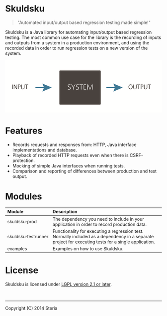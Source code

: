 Skuldsku
========

> "Automated input/output based regression testing made simple!"

Skuldsku is a Java library for automating input/output based regression testing. The most common use case for the library is the recording of inputs and outputs from a system in a production environment, and using the recorded data in order to run regression tests on a new version of the system.

![Blackbox system](site/blackbox.png)

# Features
* Records requests and responses from: HTTP, Java interface implementations and database.
* Playback of recorded HTTP requests even when there is CSRF-protection.
* Mocking of simple Java interfaces when running tests.
* Comparison and reporting of differences between production and test output.

# Modules
|Module                   |Description|
|:------------------------|:----------|
|skuldsku&#8209;prod      |The dependency you need to include in your application in order to record production data.|
|skuldsku&#8209;testrunner|Functionality for executing a regression test. Normally included as a dependency in a separate project for executing tests for a single application.|
|examples                 |Examples on how to use Skuldsku.|



# License
Skuldsku is licensed under [LGPL version 2.1 or later](LICENSE.txt).


<br />

-------------------------
Copyright (C) 2014 Steria
